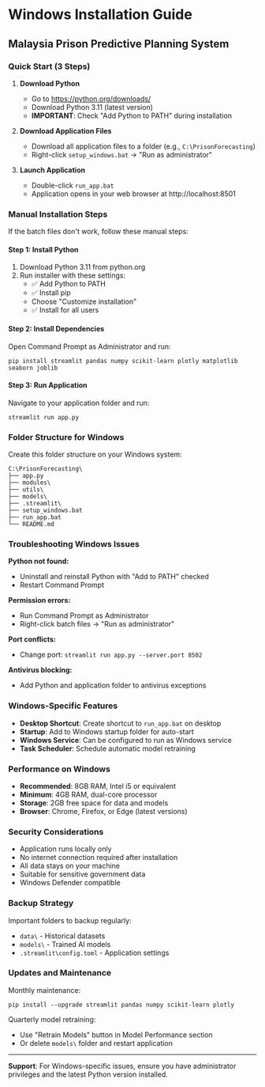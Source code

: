 # Windows Installation Guide
## Malaysia Prison Predictive Planning System

### Quick Start (3 Steps)

1. **Download Python**
   - Go to https://python.org/downloads/
   - Download Python 3.11 (latest version)
   - **IMPORTANT**: Check "Add Python to PATH" during installation

2. **Download Application Files**
   - Download all application files to a folder (e.g., `C:\PrisonForecasting`)
   - Right-click `setup_windows.bat` → "Run as administrator"

3. **Launch Application**
   - Double-click `run_app.bat`
   - Application opens in your web browser at http://localhost:8501

### Manual Installation Steps

If the batch files don't work, follow these manual steps:

#### Step 1: Install Python
1. Download Python 3.11 from python.org
2. Run installer with these settings:
   - ✅ Add Python to PATH
   - ✅ Install pip
   - Choose "Customize installation"
   - ✅ Install for all users

#### Step 2: Install Dependencies
Open Command Prompt as Administrator and run:
```
pip install streamlit pandas numpy scikit-learn plotly matplotlib seaborn joblib
```

#### Step 3: Run Application
Navigate to your application folder and run:
```
streamlit run app.py
```

### Folder Structure for Windows

Create this folder structure on your Windows system:
```
C:\PrisonForecasting\
├── app.py
├── modules\
├── utils\
├── models\
├── .streamlit\
├── setup_windows.bat
├── run_app.bat
└── README.md
```

### Troubleshooting Windows Issues

**Python not found:**
- Uninstall and reinstall Python with "Add to PATH" checked
- Restart Command Prompt

**Permission errors:**
- Run Command Prompt as Administrator
- Right-click batch files → "Run as administrator"

**Port conflicts:**
- Change port: `streamlit run app.py --server.port 8502`

**Antivirus blocking:**
- Add Python and application folder to antivirus exceptions

### Windows-Specific Features

- **Desktop Shortcut**: Create shortcut to `run_app.bat` on desktop
- **Startup**: Add to Windows startup folder for auto-start
- **Windows Service**: Can be configured to run as Windows service
- **Task Scheduler**: Schedule automatic model retraining

### Performance on Windows

- **Recommended**: 8GB RAM, Intel i5 or equivalent
- **Minimum**: 4GB RAM, dual-core processor
- **Storage**: 2GB free space for data and models
- **Browser**: Chrome, Firefox, or Edge (latest versions)

### Security Considerations

- Application runs locally only
- No internet connection required after installation
- All data stays on your machine
- Suitable for sensitive government data
- Windows Defender compatible

### Backup Strategy

Important folders to backup regularly:
- `data\` - Historical datasets
- `models\` - Trained AI models
- `.streamlit\config.toml` - Application settings

### Updates and Maintenance

Monthly maintenance:
```
pip install --upgrade streamlit pandas numpy scikit-learn plotly
```

Quarterly model retraining:
- Use "Retrain Models" button in Model Performance section
- Or delete `models\` folder and restart application

---

**Support**: For Windows-specific issues, ensure you have administrator privileges and the latest Python version installed.